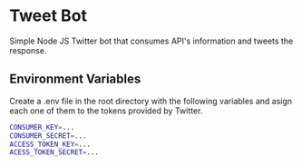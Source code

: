 # Tweet Bot

Simple Node JS Twitter bot that consumes API's information and tweets the response.

## Environment Variables

Create a .env file in the root directory with the following variables and asign each one of them to the tokens provided by Twitter.

```sh
CONSUMER_KEY=...
CONSUMER_SECRET=...
ACCESS_TOKEN_KEY=...
ACESS_TOKEN_SECRET=...
```
